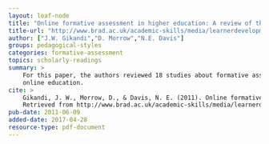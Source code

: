 ```yaml
---
layout: leaf-node
title: "Online formative assessment in higher education: A review of the literature"
title-url: "http://www.brad.ac.uk/academic-skills/media/learnerdevelopmentunit/documents/workshopresources/creatingaliteraturereview/Online-formative-assessment-in-higher-education-A-review-of-the-literature.pdf"
author: ["J.W. Gikandi","D. Morrow","N.E. Davis"]
groups: pedagogical-styles
categories: formative-assessment
topics: scholarly-readings
summary: >
    For this paper, the authors reviewed 18 studies about formative assessment in
    online education.
cite: >
    Gikandi, J. W., Morrow, D., & Davis, N. E. (2011). Online formative assessment in higher education: A review of the literature. Computers & education, 57(4), 2333-2351.
    Retrieved from http://www.brad.ac.uk/academic-skills/media/learnerdevelopmentunit/documents/workshopresources/creatingaliteraturereview/Online-formative-assessment-in-higher-education-A-review-of-the-literature.pdf
pub-date: 2011-06-09
added-date: 2017-04-28
resource-type: pdf-document
---
```

